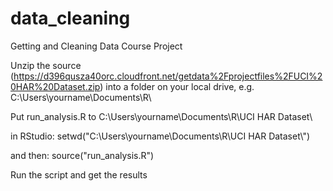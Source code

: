 # data_cleaning
 Getting and Cleaning Data Course Project
 
Unzip the source (https://d396qusza40orc.cloudfront.net/getdata%2Fprojectfiles%2FUCI%20HAR%20Dataset.zip) into a folder on your local drive, e.g. C:\Users\yourname\Documents\R\

Put run_analysis.R to C:\Users\yourname\Documents\R\UCI HAR Dataset\

in RStudio: setwd("C:\\Users\\yourname\\Documents\\R\\UCI HAR Dataset\\")

and then: source("run_analysis.R")

Run the script and get the results

